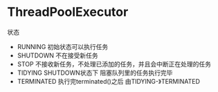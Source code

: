 
# ThreadPoolExecutor
状态

- RUNNING 初始状态可以执行任务
- SHUTDOWN 不在接受新任务
- STOP 不接收新任务，不处理已添加的任务，并且会中断正在处理的任务
- TIDYING SHUTDOWN状态下 阻塞队列里的任务执行完毕
- TERMINATED 执行完terminated()之后 由TIDYING-》TERMINATED